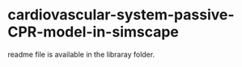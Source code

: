 # cardiovascular-system-passive-CPR-model-in-simscape
readme file is available in the libraray folder.
